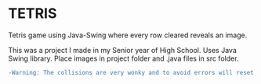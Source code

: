 # TETRIS
Tetris game using Java-Swing where every row cleared reveals an image.

This was a project I made in my Senior year of High School. Uses Java Swing library. Place images in project folder and .java files in src folder. <br>

```diff
-Warning: The collisions are very wonky and to avoid errors will reset position of the block to the top 
```
